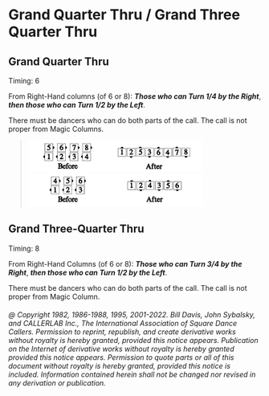 
# Grand Quarter Thru / Grand Three Quarter Thru

## Grand Quarter Thru

Timing: 6

From Right-Hand columns (of 6 or 8):
***Those who can Turn 1/4 by the Right***,
***then those who can Turn 1/2 by the Left***.

There must be dancers who can do both parts of the call. The call is not proper from Magic Columns.

> 
> ![alt](grand_quarter_thru_1a.png)![alt](grand_quarter_thru_1b.png)  
> ![alt](grand_quarter_thru_1c.png)![alt](grand_quarter_thru_1d.png)
>

## Grand Three-Quarter Thru

Timing: 8

From Right-Hand Columns (of 6 or 8):
***Those who can Turn 3/4 by the Right***,
***then those who can Turn 1/2 by the Left***.

There must be dancers who can do both parts of the call. The call is not proper from Magic Column.

###### @ Copyright 1982, 1986-1988, 1995, 2001-2022. Bill Davis, John Sybalsky, and CALLERLAB Inc., The International Association of Square Dance Callers. Permission to reprint, republish, and create derivative works without royalty is hereby granted, provided this notice appears. Publication on the Internet of derivative works without royalty is hereby granted provided this notice appears. Permission to quote parts or all of this document without royalty is hereby granted, provided this notice is included. Information contained herein shall not be changed nor revised in any derivation or publication.

<!-- Parts
GrandQuarterThru1
GrandQuarterThru2
Grand34Thru1
Grand34Thru2
-->